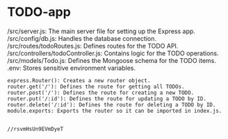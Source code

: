# TODO-app

/src/server.js: The main server file for setting up the Express app.
/src/config/db.js: Handles the database connection.
/src/routes/todoRoutes.js: Defines routes for the TODO API.
/src/controllers/todoController.js: Contains logic for the TODO operations.
/src/models/Todo.js: Defines the Mongoose schema for the TODO items.
.env: Stores sensitive environment variables.


    express.Router(): Creates a new router object.
    router.get('/'): Defines the route for getting all TODOs.
    router.post('/'): Defines the route for creating a new TODO.
    router.put('/:id'): Defines the route for updating a TODO by ID.
    router.delete('/:id'): Defines the route for deleting a TODO by ID.
    module.exports: Exports the router so it can be imported in index.js.


    //rsvmHsUn9EVmDyeT

